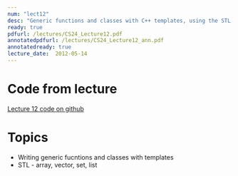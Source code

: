 ```yaml
---
num: "lect12"
desc: "Generic functions and classes with C++ templates, using the STL "
ready: true
pdfurl: /lectures/CS24_Lecture12.pdf
annotatedpdfurl: /lectures/CS24_Lecture12_ann.pdf
annotatedready: true
lecture_date:  2012-05-14
---
```


# Code from lecture

[Lecture 12 code on github](https://github.com/ucsb-cs24-s18/cs24-s18-lectures/tree/master/lec-12)

# Topics
* Writing generic fucntions and classes with templates
* STL - array, vector, set, list






